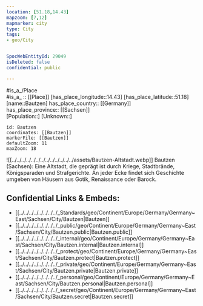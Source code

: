```yaml
---
location: [51.18,14.43] 
mapzoom: [7,12] 
mapmarker: city 
type: City
tags:
- geo/City


SpocWebEntityId: 29049
isDeleted: false
confidential: public

---
```


#is_a_/Place  
#is_a_ :: [[Place]] 
[has_place_longitude::14.43] 
[has_place_latitude::51.18] 
[name::Bautzen] 
has_place_country:: [[Germany]]  
has_place_province:: [[Sachsen]]  
[Population::] 
[Unknown::] 


```leaflet
id: Bautzen
coordinates: [[Bautzen]] 
markerFile: [[Bautzen]] 
defaultZoom: 11 
maxZoom: 18
```


![[../../../../../../../../../../../../../assets/Bautzen-Altstadt.webp]]
Bautzen (Sachsen): 
Eine Altstadt, die geprägt ist durch Kriege, Stadtbrände, Königsparaden und Strafgerichte. 
An jeder Ecke findet sich Geschichte umgeben von Häusern aus Gotik, Renaissance oder Barock.

## Confidential Links & Embeds: 
- [[../../../../../../../../_Standards/geo/Continent/Europe/Germany/Germany~East/Sachsen/City/Bautzen|Bautzen]] 
- [[../../../../../../../../_public/geo/Continent/Europe/Germany/Germany~East/Sachsen/City/Bautzen.public|Bautzen.public]] 
- [[../../../../../../../../_internal/geo/Continent/Europe/Germany/Germany~East/Sachsen/City/Bautzen.internal|Bautzen.internal]] 
- [[../../../../../../../../_protect/geo/Continent/Europe/Germany/Germany~East/Sachsen/City/Bautzen.protect|Bautzen.protect]] 
- [[../../../../../../../../_private/geo/Continent/Europe/Germany/Germany~East/Sachsen/City/Bautzen.private|Bautzen.private]] 
- [[../../../../../../../../_personal/geo/Continent/Europe/Germany/Germany~East/Sachsen/City/Bautzen.personal|Bautzen.personal]] 
- [[../../../../../../../../_secret/geo/Continent/Europe/Germany/Germany~East/Sachsen/City/Bautzen.secret|Bautzen.secret]] 
